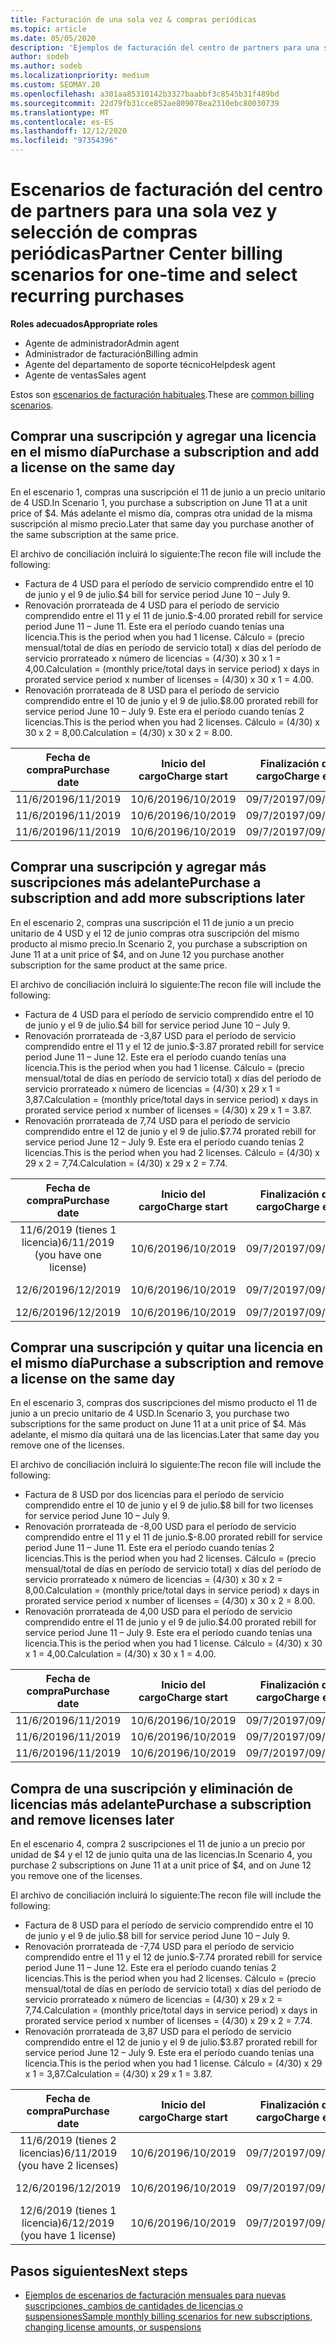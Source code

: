 ```yaml
---
title: Facturación de una sola vez & compras periódicas
ms.topic: article
ms.date: 05/05/2020
description: 'Ejemplos de facturación del centro de partners para una sola vez y seleccione compras periódicas: cuando adquiera suscripciones, agregue más suscripciones, agregue o quite licencias.'
author: sodeb
ms.author: sodeb
ms.localizationpriority: medium
ms.custom: SEOMAY.20
ms.openlocfilehash: a301aa85310142b3327baabbf3c8545b31f489bd
ms.sourcegitcommit: 22d79fb31cce852ae809078ea2310ebc80030739
ms.translationtype: MT
ms.contentlocale: es-ES
ms.lasthandoff: 12/12/2020
ms.locfileid: "97354396"
---
```

# <a name="partner-center-billing-scenarios-for-one-time-and-select-recurring-purchases"></a><span data-ttu-id="8845c-103">Escenarios de facturación del centro de partners para una sola vez y selección de compras periódicas</span><span class="sxs-lookup"><span data-stu-id="8845c-103">Partner Center billing scenarios for one-time and select recurring purchases</span></span>

<span data-ttu-id="8845c-104">**Roles adecuados**</span><span class="sxs-lookup"><span data-stu-id="8845c-104">**Appropriate roles**</span></span>

- <span data-ttu-id="8845c-105">Agente de administrador</span><span class="sxs-lookup"><span data-stu-id="8845c-105">Admin agent</span></span>
- <span data-ttu-id="8845c-106">Administrador de facturación</span><span class="sxs-lookup"><span data-stu-id="8845c-106">Billing admin</span></span>
- <span data-ttu-id="8845c-107">Agente del departamento de soporte técnico</span><span class="sxs-lookup"><span data-stu-id="8845c-107">Helpdesk agent</span></span>
- <span data-ttu-id="8845c-108">Agente de ventas</span><span class="sxs-lookup"><span data-stu-id="8845c-108">Sales agent</span></span>

<span data-ttu-id="8845c-109">Estos son [escenarios de facturación habituales](common-billing-scenarios.md).</span><span class="sxs-lookup"><span data-stu-id="8845c-109">These are [common billing scenarios](common-billing-scenarios.md).</span></span> 

## <a name="purchase-a-subscription-and-add-a-license-on-the-same-day"></a><span data-ttu-id="8845c-110">Comprar una suscripción y agregar una licencia en el mismo día</span><span class="sxs-lookup"><span data-stu-id="8845c-110">Purchase a subscription and add a license on the same day</span></span>

<span data-ttu-id="8845c-111">En el escenario 1, compras una suscripción el 11 de junio a un precio unitario de 4 USD.</span><span class="sxs-lookup"><span data-stu-id="8845c-111">In Scenario 1, you purchase a subscription on June 11 at a unit price of $4.</span></span> <span data-ttu-id="8845c-112">Más adelante el mismo día, compras otra unidad de la misma suscripción al mismo precio.</span><span class="sxs-lookup"><span data-stu-id="8845c-112">Later that same day you purchase another of the same subscription at the same price.</span></span>

<span data-ttu-id="8845c-113">El archivo de conciliación incluirá lo siguiente:</span><span class="sxs-lookup"><span data-stu-id="8845c-113">The recon file will include the following:</span></span>

- <span data-ttu-id="8845c-114">Factura de 4 USD para el período de servicio comprendido entre el 10 de junio y el 9 de julio.</span><span class="sxs-lookup"><span data-stu-id="8845c-114">$4 bill for service period June 10 – July 9.</span></span>
- <span data-ttu-id="8845c-115">Renovación prorrateada de 4 USD para el período de servicio comprendido entre el 11 y el 11 de junio.</span><span class="sxs-lookup"><span data-stu-id="8845c-115">$-4.00 prorated rebill for service period June 11 – June 11.</span></span> <span data-ttu-id="8845c-116">Este era el período cuando tenías una licencia.</span><span class="sxs-lookup"><span data-stu-id="8845c-116">This is the period when you had 1 license.</span></span> <span data-ttu-id="8845c-117">Cálculo = (precio mensual/total de días en período de servicio total) x días del período de servicio prorrateado x número de licencias = (4/30) x 30 x 1 = 4,00.</span><span class="sxs-lookup"><span data-stu-id="8845c-117">Calculation = (monthly price/total days in service period) x days in prorated service period x number of licenses = (4/30) x 30 x 1 = 4.00.</span></span>
- <span data-ttu-id="8845c-118">Renovación prorrateada de 8 USD para el período de servicio comprendido entre el 10 de junio y el 9 de julio.</span><span class="sxs-lookup"><span data-stu-id="8845c-118">$8.00 prorated rebill for service period June 10 – July 9.</span></span> <span data-ttu-id="8845c-119">Este era el período cuando tenías 2 licencias.</span><span class="sxs-lookup"><span data-stu-id="8845c-119">This is the period when you had 2 licenses.</span></span> <span data-ttu-id="8845c-120">Cálculo = (4/30) x 30 x 2 = 8,00.</span><span class="sxs-lookup"><span data-stu-id="8845c-120">Calculation = (4/30) x 30 x 2 = 8.00.</span></span>

|<span data-ttu-id="8845c-121">**Fecha de compra**</span><span class="sxs-lookup"><span data-stu-id="8845c-121">**Purchase date**</span></span>   |<span data-ttu-id="8845c-122">**Inicio del cargo**</span><span class="sxs-lookup"><span data-stu-id="8845c-122">**Charge start**</span></span> |<span data-ttu-id="8845c-123">**Finalización del cargo**</span><span class="sxs-lookup"><span data-stu-id="8845c-123">**Charge end**</span></span>  |<span data-ttu-id="8845c-124">**Precio por unidad**</span><span class="sxs-lookup"><span data-stu-id="8845c-124">**Unit price**</span></span>  |<span data-ttu-id="8845c-125">**Cantidad**</span><span class="sxs-lookup"><span data-stu-id="8845c-125">**Quantity**</span></span>  |<span data-ttu-id="8845c-126">**Cantidad**</span><span class="sxs-lookup"><span data-stu-id="8845c-126">**Amount**</span></span> |<span data-ttu-id="8845c-127">**Tipo de cargo**</span><span class="sxs-lookup"><span data-stu-id="8845c-127">**Charge type**</span></span> |
|:------:|:------:|:------:|:------:|:------:|:------:|:-----:|
|<span data-ttu-id="8845c-128">11/6/2019</span><span class="sxs-lookup"><span data-stu-id="8845c-128">6/11/2019</span></span>      |<span data-ttu-id="8845c-129">10/6/2019</span><span class="sxs-lookup"><span data-stu-id="8845c-129">6/10/2019</span></span>   |<span data-ttu-id="8845c-130">09/7/2019</span><span class="sxs-lookup"><span data-stu-id="8845c-130">7/09/2019</span></span>         |<span data-ttu-id="8845c-131">4 USD</span><span class="sxs-lookup"><span data-stu-id="8845c-131">$4</span></span>                |<span data-ttu-id="8845c-132">1</span><span class="sxs-lookup"><span data-stu-id="8845c-132">1</span></span>                 |<span data-ttu-id="8845c-133">4 USD</span><span class="sxs-lookup"><span data-stu-id="8845c-133">$4</span></span>            |<span data-ttu-id="8845c-134">Nuevo</span><span class="sxs-lookup"><span data-stu-id="8845c-134">New</span></span>         |
|<span data-ttu-id="8845c-135">11/6/2019</span><span class="sxs-lookup"><span data-stu-id="8845c-135">6/11/2019</span></span>     | <span data-ttu-id="8845c-136">10/6/2019</span><span class="sxs-lookup"><span data-stu-id="8845c-136">6/10/2019</span></span>    |<span data-ttu-id="8845c-137">09/7/2019</span><span class="sxs-lookup"><span data-stu-id="8845c-137">7/09/2019</span></span>        |<span data-ttu-id="8845c-138">4 USD</span><span class="sxs-lookup"><span data-stu-id="8845c-138">$4</span></span>        |<span data-ttu-id="8845c-139">1</span><span class="sxs-lookup"><span data-stu-id="8845c-139">1</span></span>        | <span data-ttu-id="8845c-140">-4 USD</span><span class="sxs-lookup"><span data-stu-id="8845c-140">-$4</span></span>       |<span data-ttu-id="8845c-141">addQuantity</span><span class="sxs-lookup"><span data-stu-id="8845c-141">addQuantity</span></span>           |
|<span data-ttu-id="8845c-142">11/6/2019</span><span class="sxs-lookup"><span data-stu-id="8845c-142">6/11/2019</span></span>     | <span data-ttu-id="8845c-143">10/6/2019</span><span class="sxs-lookup"><span data-stu-id="8845c-143">6/10/2019</span></span>    |<span data-ttu-id="8845c-144">09/7/2019</span><span class="sxs-lookup"><span data-stu-id="8845c-144">7/09/2019</span></span>        |<span data-ttu-id="8845c-145">4 USD</span><span class="sxs-lookup"><span data-stu-id="8845c-145">$4</span></span>        | <span data-ttu-id="8845c-146">2</span><span class="sxs-lookup"><span data-stu-id="8845c-146">2</span></span>      |<span data-ttu-id="8845c-147">8 USD</span><span class="sxs-lookup"><span data-stu-id="8845c-147">$8</span></span>         |<span data-ttu-id="8845c-148">addQuantity</span><span class="sxs-lookup"><span data-stu-id="8845c-148">addQuantity</span></span>           |

## <a name="purchase-a-subscription-and-add-more-subscriptions-later"></a><span data-ttu-id="8845c-149">Comprar una suscripción y agregar más suscripciones más adelante</span><span class="sxs-lookup"><span data-stu-id="8845c-149">Purchase a subscription and add more subscriptions later</span></span>

<span data-ttu-id="8845c-150">En el escenario 2, compras una suscripción el 11 de junio a un precio unitario de 4 USD y el 12 de junio compras otra suscripción del mismo producto al mismo precio.</span><span class="sxs-lookup"><span data-stu-id="8845c-150">In Scenario 2, you purchase a subscription on June 11 at a unit price of $4, and on June 12 you purchase another subscription for the same product at the same price.</span></span>

<span data-ttu-id="8845c-151">El archivo de conciliación incluirá lo siguiente:</span><span class="sxs-lookup"><span data-stu-id="8845c-151">The recon file will include the following:</span></span>

- <span data-ttu-id="8845c-152">Factura de 4 USD para el período de servicio comprendido entre el 10 de junio y el 9 de julio.</span><span class="sxs-lookup"><span data-stu-id="8845c-152">$4 bill for service period June 10 – July 9.</span></span>
- <span data-ttu-id="8845c-153">Renovación prorrateada de -3,87 USD para el período de servicio comprendido entre el 11 y el 12 de junio.</span><span class="sxs-lookup"><span data-stu-id="8845c-153">$-3.87 prorated rebill for service period June 11 – June 12.</span></span> <span data-ttu-id="8845c-154">Este era el período cuando tenías una licencia.</span><span class="sxs-lookup"><span data-stu-id="8845c-154">This is the period when you had 1 license.</span></span> <span data-ttu-id="8845c-155">Cálculo = (precio mensual/total de días en período de servicio total) x días del período de servicio prorrateado x número de licencias = (4/30) x 29 x 1 = 3,87.</span><span class="sxs-lookup"><span data-stu-id="8845c-155">Calculation = (monthly price/total days in service period) x days in prorated service period x number of licenses = (4/30) x 29 x 1 = 3.87.</span></span>
- <span data-ttu-id="8845c-156">Renovación prorrateada de 7,74 USD para el período de servicio comprendido entre el 12 de junio y el 9 de julio.</span><span class="sxs-lookup"><span data-stu-id="8845c-156">$7.74 prorated rebill for service period June 12 – July 9.</span></span> <span data-ttu-id="8845c-157">Este era el período cuando tenías 2 licencias.</span><span class="sxs-lookup"><span data-stu-id="8845c-157">This is the period when you had 2 licenses.</span></span> <span data-ttu-id="8845c-158">Cálculo = (4/30) x 29 x 2 = 7,74.</span><span class="sxs-lookup"><span data-stu-id="8845c-158">Calculation = (4/30) x 29 x 2 = 7.74.</span></span>

|<span data-ttu-id="8845c-159">**Fecha de compra**</span><span class="sxs-lookup"><span data-stu-id="8845c-159">**Purchase date**</span></span>   |<span data-ttu-id="8845c-160">**Inicio del cargo**</span><span class="sxs-lookup"><span data-stu-id="8845c-160">**Charge start**</span></span> |<span data-ttu-id="8845c-161">**Finalización del cargo**</span><span class="sxs-lookup"><span data-stu-id="8845c-161">**Charge end**</span></span>  |<span data-ttu-id="8845c-162">**Precio por unidad**</span><span class="sxs-lookup"><span data-stu-id="8845c-162">**Unit price**</span></span>  |<span data-ttu-id="8845c-163">**Cantidad**</span><span class="sxs-lookup"><span data-stu-id="8845c-163">**Quantity**</span></span>  |<span data-ttu-id="8845c-164">**Cantidad**</span><span class="sxs-lookup"><span data-stu-id="8845c-164">**Amount**</span></span> |<span data-ttu-id="8845c-165">**Tipo de cargo**</span><span class="sxs-lookup"><span data-stu-id="8845c-165">**Charge type**</span></span> |
|:------:|:------:|:------:|:------:|:------:|:------:|:-----:|
|<span data-ttu-id="8845c-166">11/6/2019 (tienes 1 licencia)</span><span class="sxs-lookup"><span data-stu-id="8845c-166">6/11/2019 (you have one license)</span></span>     |<span data-ttu-id="8845c-167">10/6/2019</span><span class="sxs-lookup"><span data-stu-id="8845c-167">6/10/2019</span></span>   |<span data-ttu-id="8845c-168">09/7/2019</span><span class="sxs-lookup"><span data-stu-id="8845c-168">7/09/2019</span></span>         |<span data-ttu-id="8845c-169">4 USD</span><span class="sxs-lookup"><span data-stu-id="8845c-169">$4</span></span>         |<span data-ttu-id="8845c-170">1</span><span class="sxs-lookup"><span data-stu-id="8845c-170">1</span></span>        |<span data-ttu-id="8845c-171">4 USD</span><span class="sxs-lookup"><span data-stu-id="8845c-171">$4</span></span>            |<span data-ttu-id="8845c-172">Nuevo</span><span class="sxs-lookup"><span data-stu-id="8845c-172">New</span></span>         |
|<span data-ttu-id="8845c-173">12/6/2019</span><span class="sxs-lookup"><span data-stu-id="8845c-173">6/12/2019</span></span>     | <span data-ttu-id="8845c-174">10/6/2019</span><span class="sxs-lookup"><span data-stu-id="8845c-174">6/10/2019</span></span>    |<span data-ttu-id="8845c-175">09/7/2019</span><span class="sxs-lookup"><span data-stu-id="8845c-175">7/09/2019</span></span>        |<span data-ttu-id="8845c-176">4 USD</span><span class="sxs-lookup"><span data-stu-id="8845c-176">$4</span></span>        |<span data-ttu-id="8845c-177">1</span><span class="sxs-lookup"><span data-stu-id="8845c-177">1</span></span>        | <span data-ttu-id="8845c-178">-3,87 USD</span><span class="sxs-lookup"><span data-stu-id="8845c-178">-$3.87</span></span>       |<span data-ttu-id="8845c-179">addQuantity</span><span class="sxs-lookup"><span data-stu-id="8845c-179">addQuantity</span></span>           |
|<span data-ttu-id="8845c-180">12/6/2019</span><span class="sxs-lookup"><span data-stu-id="8845c-180">6/12/2019</span></span>     | <span data-ttu-id="8845c-181">10/6/2019</span><span class="sxs-lookup"><span data-stu-id="8845c-181">6/10/2019</span></span>    |<span data-ttu-id="8845c-182">09/7/2019</span><span class="sxs-lookup"><span data-stu-id="8845c-182">7/09/2019</span></span>        |<span data-ttu-id="8845c-183">4 USD</span><span class="sxs-lookup"><span data-stu-id="8845c-183">$4</span></span>        | <span data-ttu-id="8845c-184">2</span><span class="sxs-lookup"><span data-stu-id="8845c-184">2</span></span>      |<span data-ttu-id="8845c-185">7,74 USD</span><span class="sxs-lookup"><span data-stu-id="8845c-185">$7.74</span></span>       |<span data-ttu-id="8845c-186">addQuantity</span><span class="sxs-lookup"><span data-stu-id="8845c-186">addQuantity</span></span>           |

## <a name="purchase-a-subscription-and-remove-a-license-on-the-same-day"></a><span data-ttu-id="8845c-187">Comprar una suscripción y quitar una licencia en el mismo día</span><span class="sxs-lookup"><span data-stu-id="8845c-187">Purchase a subscription and remove a license on the same day</span></span>

<span data-ttu-id="8845c-188">En el escenario 3, compras dos suscripciones del mismo producto el 11 de junio a un precio unitario de 4 USD.</span><span class="sxs-lookup"><span data-stu-id="8845c-188">In Scenario 3, you purchase two subscriptions for the same product on June 11 at a unit price of $4.</span></span> <span data-ttu-id="8845c-189">Más adelante, el mismo día quitará una de las licencias.</span><span class="sxs-lookup"><span data-stu-id="8845c-189">Later that same day you remove one of the licenses.</span></span>  

<span data-ttu-id="8845c-190">El archivo de conciliación incluirá lo siguiente:</span><span class="sxs-lookup"><span data-stu-id="8845c-190">The recon file will include the following:</span></span>

- <span data-ttu-id="8845c-191">Factura de 8 USD por dos licencias para el período de servicio comprendido entre el 10 de junio y el 9 de julio.</span><span class="sxs-lookup"><span data-stu-id="8845c-191">$8 bill for two licenses for service period June 10 – July 9.</span></span>
- <span data-ttu-id="8845c-192">Renovación prorrateada de -8,00 USD para el período de servicio comprendido entre el 11 y el 11 de junio.</span><span class="sxs-lookup"><span data-stu-id="8845c-192">$-8.00 prorated rebill for service period June 11 – June 11.</span></span> <span data-ttu-id="8845c-193">Este era el período cuando tenías 2 licencias.</span><span class="sxs-lookup"><span data-stu-id="8845c-193">This is the period when you had 2 licenses.</span></span> <span data-ttu-id="8845c-194">Cálculo = (precio mensual/total de días en período de servicio total) x días del período de servicio prorrateado x número de licencias = (4/30) x 30 x 2 = 8,00.</span><span class="sxs-lookup"><span data-stu-id="8845c-194">Calculation = (monthly price/total days in service period) x days in prorated service period x number of licenses = (4/30) x 30 x 2 = 8.00.</span></span>
- <span data-ttu-id="8845c-195">Renovación prorrateada de 4,00 USD para el período de servicio comprendido entre el 11 de junio y el 9 de julio.</span><span class="sxs-lookup"><span data-stu-id="8845c-195">$4.00 prorated rebill for service period June 11 – July 9.</span></span> <span data-ttu-id="8845c-196">Este era el período cuando tenías una licencia.</span><span class="sxs-lookup"><span data-stu-id="8845c-196">This is the period when you had 1 license.</span></span> <span data-ttu-id="8845c-197">Cálculo = (4/30) x 30 x 1 = 4,00.</span><span class="sxs-lookup"><span data-stu-id="8845c-197">Calculation = (4/30) x 30 x 1 = 4.00.</span></span>

|<span data-ttu-id="8845c-198">**Fecha de compra**</span><span class="sxs-lookup"><span data-stu-id="8845c-198">**Purchase date**</span></span>   |<span data-ttu-id="8845c-199">**Inicio del cargo**</span><span class="sxs-lookup"><span data-stu-id="8845c-199">**Charge start**</span></span> |<span data-ttu-id="8845c-200">**Finalización del cargo**</span><span class="sxs-lookup"><span data-stu-id="8845c-200">**Charge end**</span></span>  |<span data-ttu-id="8845c-201">**Precio por unidad**</span><span class="sxs-lookup"><span data-stu-id="8845c-201">**Unit price**</span></span>  |<span data-ttu-id="8845c-202">**Cantidad**</span><span class="sxs-lookup"><span data-stu-id="8845c-202">**Quantity**</span></span>  |<span data-ttu-id="8845c-203">**Cantidad**</span><span class="sxs-lookup"><span data-stu-id="8845c-203">**Amount**</span></span> |<span data-ttu-id="8845c-204">**Tipo de cargo**</span><span class="sxs-lookup"><span data-stu-id="8845c-204">**Charge type**</span></span> |
|:------:|:------:|:------:|:------:|:------:|:------:|:-----:|
|<span data-ttu-id="8845c-205">11/6/2019</span><span class="sxs-lookup"><span data-stu-id="8845c-205">6/11/2019</span></span>      |<span data-ttu-id="8845c-206">10/6/2019</span><span class="sxs-lookup"><span data-stu-id="8845c-206">6/10/2019</span></span>   |<span data-ttu-id="8845c-207">09/7/2019</span><span class="sxs-lookup"><span data-stu-id="8845c-207">7/09/2019</span></span>         |<span data-ttu-id="8845c-208">4 USD</span><span class="sxs-lookup"><span data-stu-id="8845c-208">$4</span></span>                |<span data-ttu-id="8845c-209">2</span><span class="sxs-lookup"><span data-stu-id="8845c-209">2</span></span>                 |<span data-ttu-id="8845c-210">8 USD</span><span class="sxs-lookup"><span data-stu-id="8845c-210">$8</span></span>            |<span data-ttu-id="8845c-211">Nuevo</span><span class="sxs-lookup"><span data-stu-id="8845c-211">New</span></span>         |
|<span data-ttu-id="8845c-212">11/6/2019</span><span class="sxs-lookup"><span data-stu-id="8845c-212">6/11/2019</span></span>     | <span data-ttu-id="8845c-213">10/6/2019</span><span class="sxs-lookup"><span data-stu-id="8845c-213">6/10/2019</span></span>    |<span data-ttu-id="8845c-214">09/7/2019</span><span class="sxs-lookup"><span data-stu-id="8845c-214">7/09/2019</span></span>        |<span data-ttu-id="8845c-215">4 USD</span><span class="sxs-lookup"><span data-stu-id="8845c-215">$4</span></span>        |<span data-ttu-id="8845c-216">2</span><span class="sxs-lookup"><span data-stu-id="8845c-216">2</span></span>        | <span data-ttu-id="8845c-217">-8 USD</span><span class="sxs-lookup"><span data-stu-id="8845c-217">-$8</span></span>       |<span data-ttu-id="8845c-218">removeQuantity</span><span class="sxs-lookup"><span data-stu-id="8845c-218">removeQuantity</span></span>           |
|<span data-ttu-id="8845c-219">11/6/2019</span><span class="sxs-lookup"><span data-stu-id="8845c-219">6/11/2019</span></span>     | <span data-ttu-id="8845c-220">10/6/2019</span><span class="sxs-lookup"><span data-stu-id="8845c-220">6/10/2019</span></span>    |<span data-ttu-id="8845c-221">09/7/2019</span><span class="sxs-lookup"><span data-stu-id="8845c-221">7/09/2019</span></span>        |<span data-ttu-id="8845c-222">4 USD</span><span class="sxs-lookup"><span data-stu-id="8845c-222">$4</span></span>        | <span data-ttu-id="8845c-223">1</span><span class="sxs-lookup"><span data-stu-id="8845c-223">1</span></span>      |<span data-ttu-id="8845c-224">4 USD</span><span class="sxs-lookup"><span data-stu-id="8845c-224">$4</span></span>         |<span data-ttu-id="8845c-225">removeQuantity</span><span class="sxs-lookup"><span data-stu-id="8845c-225">removeQuantity</span></span>           |

## <a name="purchase-a-subscription-and-remove-licenses-later"></a><span data-ttu-id="8845c-226">Compra de una suscripción y eliminación de licencias más adelante</span><span class="sxs-lookup"><span data-stu-id="8845c-226">Purchase a subscription and remove licenses later</span></span>

<span data-ttu-id="8845c-227">En el escenario 4, compra 2 suscripciones el 11 de junio a un precio por unidad de $4 y el 12 de junio quita una de las licencias.</span><span class="sxs-lookup"><span data-stu-id="8845c-227">In Scenario 4, you purchase 2 subscriptions on June 11 at a unit price of $4, and on June 12 you remove one of the licenses.</span></span>

<span data-ttu-id="8845c-228">El archivo de conciliación incluirá lo siguiente:</span><span class="sxs-lookup"><span data-stu-id="8845c-228">The recon file will include the following:</span></span>

- <span data-ttu-id="8845c-229">Factura de 8 USD para el período de servicio comprendido entre el 10 de junio y el 9 de julio.</span><span class="sxs-lookup"><span data-stu-id="8845c-229">$8 bill for service period June 10 – July 9.</span></span>
- <span data-ttu-id="8845c-230">Renovación prorrateada de -7,74 USD para el período de servicio comprendido entre el 11 y el 12 de junio.</span><span class="sxs-lookup"><span data-stu-id="8845c-230">$-7.74 prorated rebill for service period June 11 – June 12.</span></span> <span data-ttu-id="8845c-231">Este era el período cuando tenías 2 licencias.</span><span class="sxs-lookup"><span data-stu-id="8845c-231">This is the period when you had 2 licenses.</span></span> <span data-ttu-id="8845c-232">Cálculo = (precio mensual/total de días en período de servicio total) x días del período de servicio prorrateado x número de licencias = (4/30) x 29 x 2 = 7,74.</span><span class="sxs-lookup"><span data-stu-id="8845c-232">Calculation = (monthly price/total days in service period) x days in prorated service period x number of licenses = (4/30) x 29 x 2 = 7.74.</span></span>
- <span data-ttu-id="8845c-233">Renovación prorrateada de 3,87 USD para el período de servicio comprendido entre el 12 de junio y el 9 de julio.</span><span class="sxs-lookup"><span data-stu-id="8845c-233">$3.87 prorated rebill for service period June 12 – July 9.</span></span> <span data-ttu-id="8845c-234">Este era el período cuando tenías una licencia.</span><span class="sxs-lookup"><span data-stu-id="8845c-234">This is the period when you had 1 license.</span></span> <span data-ttu-id="8845c-235">Cálculo = (4/30) x 29 x 1 = 3,87.</span><span class="sxs-lookup"><span data-stu-id="8845c-235">Calculation = (4/30) x 29 x 1 = 3.87.</span></span>

|<span data-ttu-id="8845c-236">**Fecha de compra**</span><span class="sxs-lookup"><span data-stu-id="8845c-236">**Purchase date**</span></span>   |<span data-ttu-id="8845c-237">**Inicio del cargo**</span><span class="sxs-lookup"><span data-stu-id="8845c-237">**Charge start**</span></span> |<span data-ttu-id="8845c-238">**Finalización del cargo**</span><span class="sxs-lookup"><span data-stu-id="8845c-238">**Charge end**</span></span>  |<span data-ttu-id="8845c-239">**Precio por unidad**</span><span class="sxs-lookup"><span data-stu-id="8845c-239">**Unit price**</span></span>  |<span data-ttu-id="8845c-240">**Cantidad**</span><span class="sxs-lookup"><span data-stu-id="8845c-240">**Quantity**</span></span>  |<span data-ttu-id="8845c-241">**Cantidad**</span><span class="sxs-lookup"><span data-stu-id="8845c-241">**Amount**</span></span> |<span data-ttu-id="8845c-242">**Tipo de cargo**</span><span class="sxs-lookup"><span data-stu-id="8845c-242">**Charge type**</span></span> |
|:------:|:------:|:------:|:------:|:------:|:------:|:-----:|
|<span data-ttu-id="8845c-243">11/6/2019 (tienes 2 licencias)</span><span class="sxs-lookup"><span data-stu-id="8845c-243">6/11/2019 (you have 2 licenses)</span></span>     |<span data-ttu-id="8845c-244">10/6/2019</span><span class="sxs-lookup"><span data-stu-id="8845c-244">6/10/2019</span></span>   |<span data-ttu-id="8845c-245">09/7/2019</span><span class="sxs-lookup"><span data-stu-id="8845c-245">7/09/2019</span></span>         |<span data-ttu-id="8845c-246">4 USD</span><span class="sxs-lookup"><span data-stu-id="8845c-246">$4</span></span>         |<span data-ttu-id="8845c-247">2</span><span class="sxs-lookup"><span data-stu-id="8845c-247">2</span></span>        |<span data-ttu-id="8845c-248">8 USD</span><span class="sxs-lookup"><span data-stu-id="8845c-248">$8</span></span>       |<span data-ttu-id="8845c-249">Nuevo</span><span class="sxs-lookup"><span data-stu-id="8845c-249">New</span></span>       |
|<span data-ttu-id="8845c-250">12/6/2019</span><span class="sxs-lookup"><span data-stu-id="8845c-250">6/12/2019</span></span>     | <span data-ttu-id="8845c-251">10/6/2019</span><span class="sxs-lookup"><span data-stu-id="8845c-251">6/10/2019</span></span>    |<span data-ttu-id="8845c-252">09/7/2019</span><span class="sxs-lookup"><span data-stu-id="8845c-252">7/09/2019</span></span>        |<span data-ttu-id="8845c-253">4 USD</span><span class="sxs-lookup"><span data-stu-id="8845c-253">$4</span></span>        |<span data-ttu-id="8845c-254">2</span><span class="sxs-lookup"><span data-stu-id="8845c-254">2</span></span>        | <span data-ttu-id="8845c-255">-7,74 USD</span><span class="sxs-lookup"><span data-stu-id="8845c-255">-$7.74</span></span>       |<span data-ttu-id="8845c-256">removeQuantity</span><span class="sxs-lookup"><span data-stu-id="8845c-256">removeQuantity</span></span>           |
|<span data-ttu-id="8845c-257">12/6/2019 (tienes 1 licencia)</span><span class="sxs-lookup"><span data-stu-id="8845c-257">6/12/2019 (you have 1 license)</span></span>    | <span data-ttu-id="8845c-258">10/6/2019</span><span class="sxs-lookup"><span data-stu-id="8845c-258">6/10/2019</span></span>    |<span data-ttu-id="8845c-259">09/7/2019</span><span class="sxs-lookup"><span data-stu-id="8845c-259">7/09/2019</span></span>   |<span data-ttu-id="8845c-260">4 USD</span><span class="sxs-lookup"><span data-stu-id="8845c-260">$4</span></span>    |<span data-ttu-id="8845c-261">1</span><span class="sxs-lookup"><span data-stu-id="8845c-261">1</span></span>      |<span data-ttu-id="8845c-262">3,87 USD</span><span class="sxs-lookup"><span data-stu-id="8845c-262">$3.87</span></span>    |<span data-ttu-id="8845c-263">removeQuantity</span><span class="sxs-lookup"><span data-stu-id="8845c-263">removeQuantity</span></span> |

## <a name="next-steps"></a><span data-ttu-id="8845c-264">Pasos siguientes</span><span class="sxs-lookup"><span data-stu-id="8845c-264">Next steps</span></span>

- [<span data-ttu-id="8845c-265">Ejemplos de escenarios de facturación mensuales para nuevas suscripciones, cambios de cantidades de licencias o suspensiones</span><span class="sxs-lookup"><span data-stu-id="8845c-265">Sample monthly billing scenarios for new subscriptions, changing license amounts, or suspensions</span></span>](common-billing-scenarios-monthly.md)